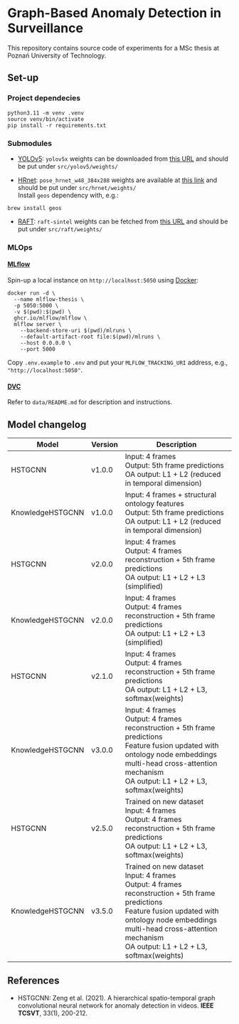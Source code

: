 # Graph-Based Anomaly Detection in Surveillance
This repository contains source code of experiments for a MSc thesis at Poznań University of Technology.

## Set-up
### Project dependecies
```shell
python3.11 -m venv .venv
source venv/bin/activate
pip install -r requirements.txt
```

### Submodules
- [YOLOv5](https://github.com/ultralytics/yolov5): 
`yolov5x` weights can be downloaded from [this URL](https://github.com/ultralytics/yolov5#pretrained-checkpoints) and should be put under `src/yolov5/weights/`

- [HRnet](https://github.com/HRNet/HRNet-Human-Pose-Estimation): 
`pose_hrnet_w48_384x288` weights are available at [this link](https://drive.google.com/drive/folders/1nzM_OBV9LbAEA7HClC0chEyf_7ECDXYA) and should be put under `src/hrnet/weights/`   
Install `geos` dependency with, e.g.:
```shell
brew install geos
```

- [RAFT](https://github.com/princeton-vl/RAFT): 
`raft-sintel` weights can be fetched from [this URL](https://drive.google.com/drive/folders/1sWDsfuZ3Up38EUQt7-JDTT1HcGHuJgvT) and should be put under `src/raft/weights/`

### MLOps
#### [MLflow](https://mlflow.org)
Spin-up a local instance on `http://localhost:5050` using [Docker](https://www.docker.com):
```shell
docker run -d \
  --name mlflow-thesis \
  -p 5050:5000 \
  -v $(pwd):$(pwd) \
  ghcr.io/mlflow/mlflow \
  mlflow server \
    --backend-store-uri $(pwd)/mlruns \
    --default-artifact-root file:$(pwd)/mlruns \
    --host 0.0.0.0 \
    --port 5000
```
Copy `.env.example` to `.env` and put your `MLFLOW_TRACKING_URI` address, e.g., `"http://localhost:5050"`.  

#### [DVC](https://dvc.org)
Refer to `data/README.md` for description and instructions.

## Model changelog
| Model            | Version | Description                                                                                                                                                                                                                                    |
|------------------|---------|------------------------------------------------------------------------------------------------------------------------------------------------------------------------------------------------------------------------------------------------|
| HSTGCNN          | v1.0.0  | Input: 4 frames<br>Output: 5th frame predictions<br>OA output: L1 + L2 (reduced in temporal dimension)                                                                                                                                         |
| KnowledgeHSTGCNN | v1.0.0  | Input: 4 frames + structural ontology features<br>Output: 5th frame predictions<br>OA output: L1 + L2 (reduced in temporal dimension)                                                                                                          |
| HSTGCNN          | v2.0.0  | Input: 4 frames<br>Output: 4 frames reconstruction + 5th frame predictions<br>OA output: L1 + L2 + L3 (simplified)                                                                                                                             |
| KnowledgeHSTGCNN | v2.0.0  | Input: 4 frames<br>Output: 4 frames reconstruction + 5th frame predictions<br>OA output: L1 + L2 + L3 (simplified)                                                                                                                             |
| HSTGCNN          | v2.1.0  | Input: 4 frames<br>Output: 4 frames reconstruction + 5th frame predictions<br>OA output: L1 + L2 + L3, softmax(weights)                                                                                                                        |
| KnowledgeHSTGCNN | v3.0.0  | Input: 4 frames<br>Output: 4 frames reconstruction + 5th frame predictions<br>Feature fusion updated with ontology node embeddings multi-head cross-attention mechanism<br>OA output: L1 + L2 + L3, softmax(weights)                           |
| HSTGCNN          | v2.5.0  | Trained on new dataset<br>Input: 4 frames<br>Output: 4 frames reconstruction + 5th frame predictions<br>OA output: L1 + L2 + L3, softmax(weights)                                                                                              |
| KnowledgeHSTGCNN | v3.5.0  | Trained on new dataset<br>Input: 4 frames<br>Output: 4 frames reconstruction + 5th frame predictions<br>Feature fusion updated with ontology node embeddings multi-head cross-attention mechanism<br>OA output: L1 + L2 + L3, softmax(weights) |

## References
- HSTGCNN: Zeng et al. (2021). A hierarchical spatio-temporal graph convolutional neural network for anomaly detection in videos. **IEEE TCSVT**, 33(1), 200-212.
